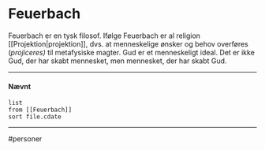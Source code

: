 # Feuerbach
Feuerbach er en tysk filosof. Ifølge Feuerbach er al religion [[Projektion|projektion]], dvs. at menneskelige ønsker og behov overføres (_projiceres)_ til metafysiske magter. Gud er et menneskeligt ideal. Det er ikke Gud, der har skabt mennesket, men mennesket, der har skabt Gud.

---
#### Nævnt
```dataview 
list
from [[Feuerbach]]
sort file.cdate
```
---
#personer




